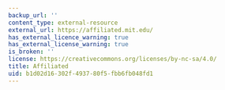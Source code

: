 ```yaml
---
backup_url: ''
content_type: external-resource
external_url: https://affiliated.mit.edu/
has_external_licence_warning: true
has_external_license_warning: true
is_broken: ''
license: https://creativecommons.org/licenses/by-nc-sa/4.0/
title: Affiliated
uid: b1d02d16-302f-4937-80f5-fbb6fb048fd1
---
```

